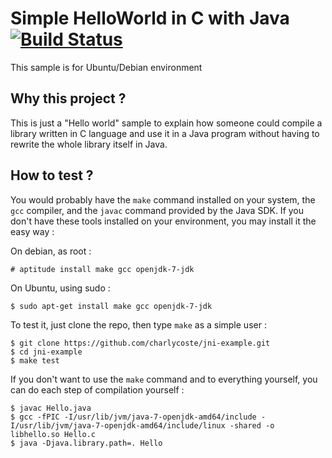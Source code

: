 Simple HelloWorld in C with Java [![Build Status](https://travis-ci.org/charlycoste/jni-example.svg?branch=master)](https://travis-ci.org/charlycoste/jni-example)
================================

This sample is for Ubuntu/Debian environment

Why this project ?
------------------

This is just a "Hello world" sample to explain how someone could compile a library written in C language and use it
in a Java program without having to rewrite the whole library itself in Java.

How to test ?
-------------

You would probably have the `make` command installed on your system, the `gcc` compiler, and the `javac` command provided
by the Java SDK.
If you don't have these tools installed on your environment, you may install it the easy way :

On debian, as root :

    # aptitude install make gcc openjdk-7-jdk

On Ubuntu, using sudo :

    $ sudo apt-get install make gcc openjdk-7-jdk

To test it, just clone the repo, then type `make` as a simple user :

    $ git clone https://github.com/charlycoste/jni-example.git
    $ cd jni-example
    $ make test

If you don't want to use the `make` command and to everything yourself, you can do each step of compilation yourself :

    $ javac Hello.java
    $ gcc -fPIC -I/usr/lib/jvm/java-7-openjdk-amd64/include -I/usr/lib/jvm/java-7-openjdk-amd64/include/linux -shared -o libhello.so Hello.c
    $ java -Djava.library.path=. Hello

